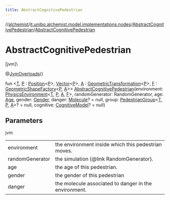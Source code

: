 ```yaml
---
title: AbstractCognitivePedestrian
---
```

//[alchemist](../../../index.html)/[it.unibo.alchemist.model.implementations.nodes](../index.html)/[AbstractCognitivePedestrian](index.html)/[AbstractCognitivePedestrian](-abstract-cognitive-pedestrian.html)



# AbstractCognitivePedestrian



[jvm]\




@[JvmOverloads](https://kotlinlang.org/api/latest/jvm/stdlib/kotlin.jvm/-jvm-overloads/index.html)()



fun <[T](index.html), [P](index.html) : [Position](../../it.unibo.alchemist.model.interfaces/-position/index.html)<[P](index.html)>, [Vector](../../it.unibo.alchemist.model.interfaces.geometry/-vector/index.html)<[P](index.html)>, [A](index.html) : [GeometricTransformation](../../it.unibo.alchemist.model.interfaces.geometry/-geometric-transformation/index.html)<[P](index.html)>, [F](index.html) : [GeometricShapeFactory](../../it.unibo.alchemist.model.interfaces.geometry/-geometric-shape-factory/index.html)<[P](index.html), [A](index.html)>> [AbstractCognitivePedestrian](-abstract-cognitive-pedestrian.html)(environment: [PhysicsEnvironment](../../it.unibo.alchemist.model.interfaces.environments/-physics-environment/index.html)<[T](index.html), [P](index.html), [A](index.html), [F](index.html)>, randomGenerator: RandomGenerator, age: [Age](../../it.unibo.alchemist.model.cognitiveagents.impact.individual/-age/index.html), gender: [Gender](../../it.unibo.alchemist.model.cognitiveagents.impact.individual/-gender/index.html), danger: [Molecule](../../it.unibo.alchemist.model.interfaces/-molecule/index.html)? = null, group: [PedestrianGroup](../../it.unibo.alchemist.model.interfaces/-pedestrian-group/index.html)<[T](index.html), [P](index.html), [A](index.html)>? = null, cognitive: [CognitiveModel](../../it.unibo.alchemist.model.cognitiveagents/-cognitive-model/index.html)? = null)



## Parameters


jvm

| | |
|---|---|
| environment | the environment inside which this pedestrian moves. |
| randomGenerator | the simulation {@link RandomGenerator}. |
| age | the age of this pedestrian. |
| gender | the gender of this pedestrian |
| danger | the molecule associated to danger in the environment. |




